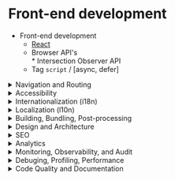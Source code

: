 # Front-end development

* Front-end development
  - [React](https://github.com/DemjanUA/Things-I-Don-t-Know-as-of-2021/blob/main/react.md)
  <ul>
    <li>Browser API's</li>
      * Intersection Observer API
  <li>Tag <code>script</code> / [async, defer]</li>
  </ul>

<details>
  <summary>Navigation and Routing</summary>
  <ul>
    <li>- - -</li>
  </ul>
</details>

<details>
  <summary>Accessibility</summary>
  <ul>
    <li>WCAG 2</li>
  </ul>
</details>

<details>
  <summary>Internationalization (i18n)</summary>
  <ul>
    <li>- - -</li>
  </ul>
</details>

<details>
  <summary>Localization (l10n)</summary>
  <ul>
    <li>- - -</li>
  </ul>
</details>

<details>
  <summary>Building, Bundling, Post-processing</summary>
  <ul>
    <li>Webpack</li>
    <li>Vitejs</li>
  </ul>
</details>

<details>
  <summary>Design and Architecture</summary>
  <ul>
    <li>Microfrontend</li>
  </ul>
</details>

<details>
  <summary>SEO</summary>
  <ul>
    <li>sitemap</li>
    <li>robots.txt</li>
    <li>Lighthouse SEO</li>
    <li>Google Search Console</li>
    <li>AI search</li>
  </ul>
</details>

<details>
  <summary>Analytics</summary>
  <ul>
    <li>*</li>
  </ul>
</details>

<details>
  <summary>Monitoring, Observability, and Audit</summary>
  <ul>
    <li>Synthetic (proactive) monitoring</li>
    <li>Passive monitoring</li>
    <li>Logs, Metrics, and Traces</li>
  </ul>
</details>

<details>
  <summary>Debuging, Profiling, Performance</summary>
  <ul>
    <li>Webpack</li>
    <li>Vitejs</li>
  </ul>
</details>

<details>
  <summary>Code Quality and Documentation</summary>
  <ul>
    <li>Linting</li>
    <li>Static code analysis</li>
    <li>https://aws.amazon.com/what-is/code-quality/</li>
  </ul>
</details>
